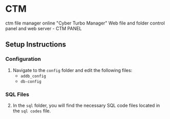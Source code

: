 # CTM
ctm file manager online "Cyber ​​Turbo Manager" Web file and folder control panel and web server - CTM PANEL


## Setup Instructions

### Configuration
1. Navigate to the `config` folder and edit the following files:
   - `addb_config`
   - `db-config`

### SQL Files
2. In the `sql` folder, you will find the necessary SQL code files located in the `sql codes` file.
